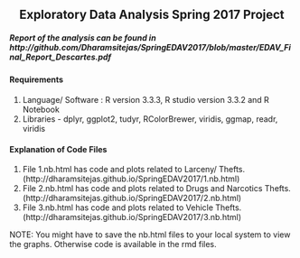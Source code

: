 
<center><h2>Exploratory Data Analysis Spring 2017 Project</h2></center>
<h5>Report of the analysis can be found in http://github.com/Dharamsitejas/SpringEDAV2017/blob/master/EDAV_Final_Report_Descartes.pdf </h5>
<h4> Requirements</h4>
<ol>
<li> Language/ Software : R version 3.3.3, R studio version 3.3.2 and R Notebook
<li> Libraries - dplyr, ggplot2, tudyr, RColorBrewer, viridis, ggmap, readr, viridis
</ol>

<h4>  Explanation of Code Files </h4>
<ol>
<li>File 1.nb.html has code and plots related to Larceny/ Thefts. (http://dharamsitejas.github.io/SpringEDAV2017/1.nb.html) 
<li>File 2.nb.html has code and plots related to Drugs and Narcotics Thefts. (http://dharamsitejas.github.io/SpringEDAV2017/2.nb.html) 
<li>File 3.nb.html has code and plots related to Vehicle Thefts. (http://dharamsitejas.github.io/SpringEDAV2017/3.nb.html) 
</ol>

NOTE: You might have to save the nb.html files to your local system to view the graphs. Otherwise code is available in the rmd files.







